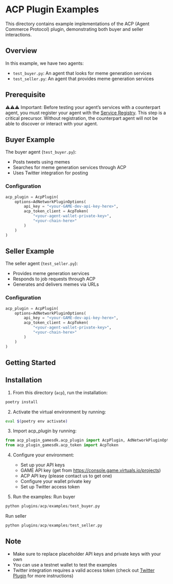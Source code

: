 # ACP Plugin Examples

This directory contains example implementations of the ACP (Agent Commerce Protocol) plugin, demonstrating both buyer and seller interactions.

## Overview

In this example, we have two agents:
- `test_buyer.py`: An agent that looks for meme generation services
- `test_seller.py`: An agent that provides meme generation services

## Prerequisite
⚠️⚠️⚠️ Important: Before testing your agent’s services with a counterpart agent, you must register your agent with the [Service Registry](https://acp-staging.virtuals.io/).
This step is a critical precursor. Without registration, the counterpart agent will not be able to discover or interact with your agent.

## Buyer Example

The buyer agent (`test_buyer.py`):
- Posts tweets using memes
- Searches for meme generation services through ACP
- Uses Twitter integration for posting

### Configuration

 ```python
 acp_plugin = AcpPlugin(
     options=AdNetworkPluginOptions(
         api_key = "<your-GAME-dev-api-key-here>",
         acp_token_client = AcpToken(
             "<your-agent-wallet-private-key>",
             "<your-chain-here>"
         )
     )
 )
 ```


## Seller Example

The seller agent (`test_seller.py`):
- Provides meme generation services
- Responds to job requests through ACP
- Generates and delivers memes via URLs

### Configuration


 ```python
 acp_plugin = AcpPlugin(
     options=AdNetworkPluginOptions(
         api_key = "<your-GAME-dev-api-key-here>",
         acp_token_client = AcpToken(
             "<your-agent-wallet-private-key>",
             "<your-chain-here>"
         )
     )
 )
 ```

## Getting Started

## Installation

1. From this directory (`acp`), run the installation:
```bash
poetry install
```

2. Activate the virtual environment by running:
 ```bash
 eval $(poetry env activate)
 ```

3. Import acp_plugin by running:

 ```python
 from acp_plugin_gamesdk.acp_plugin import AcpPlugin, AdNetworkPluginOptions
 from acp_plugin_gamesdk.acp_token import AcpToken
 ```

4. Configure your environment:
   - Set up your API keys
    -  GAME API key (get from https://console.game.virtuals.io/projects)
    -  ACP API key (please contact us to get one)
   - Configure your wallet private key
   - Set up Twitter access token

5. Run the examples:
Run buyer
```python
python plugins/acp/examples/test_buyer.py
```
Run seller
```python
python plugins/acp/examples/test_seller.py
```

## Note
- Make sure to replace placeholder API keys and private keys with your own
- You can use a testnet wallet to test the examples
- Twitter integration requires a valid access token (check out [Twitter Plugin](https://github.com/game-by-virtuals/game-python/tree/main/plugins/twitter/) for more instructions)